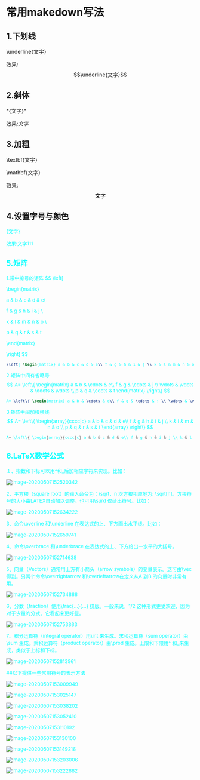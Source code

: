 # 常用makedown写法

## 1.下划线

\underline{文字}

效果:$$\underline{文字}$$

## 2.斜体

\*{文字}\*

效果:*文字*

## 3.加粗

\textbf{文字}

\mathbf{文字}

效果:$$\textbf{文字}$$

## 4.设置字号与颜色

<font size =2 color=#11FFFF>{文字}<font>

效果:<font size =2 color=#11FFFF>文字111</font>

## 5.矩阵

1.带中挎号的矩阵
$$
\left[ 

\begin{matrix} 

a & b & c & d & e\\

f & g & h & i & j \\

 k & l & m & n & o \\ 

p & q & r & s & t 

\end{matrix} 

\right]
$$

```LaTeX
\left[ \begin{matrix} a & b & c & d & e\\ f & g & h & i & j \\ k & l & m & n & o \\ p & q & r & s & t \end{matrix} \right]
```

2.矩阵中间有省略号
$$
A= \left\{ \begin{matrix} a & b & \cdots & e\\ f & g & \cdots & j \\ \vdots & \vdots & \ddots & \vdots \\ p & q & \cdots & t \end{matrix} \right\}
$$

```LaTeX
A= \left\{ \begin{matrix} a & b & \cdots & e\\ f & g & \cdots & j \\ \vdots & \vdots & \ddots & \vdots \\ p & q & \cdots & t \end{matrix} \right\}
```

3.矩阵中间加根横线
$$
A= \left\{ \begin{array}{cccc|c} a & b & c & d & e\\ f & g & h & i & j \\ k & l & m & n & o \\ p & q & r & s & t \end{array} \right\}
$$

```swift
A= \left\{ \begin{array}{cccc|c} a & b & c & d & e\\ f & g & h & i & j \\ k & l & m & n & o \\ p & q & r & s & t \end{array} \right\}
```

## 6.LaTeX数学公式

１、指数和下标可以用^和_后加相应字符来实现。比如：

![image-20200507152520342](image-20200507152520342.png)

2、平方根（square root）的输入命令为：\sqrt，n 次方根相应地为: \sqrt[n]。方根符号的大小由LATEX自动加以调整。也可用\surd 仅给出符号。比如：

![image-20200507152634222](image-20200507152634222.png)

3、命令\overline 和\underline 在表达式的上、下方画出水平线。比如：

![image-20200507152659741](image-20200507152659741.png)

4、命令\overbrace 和\underbrace 在表达式的上、下方给出一水平的大括号。

![image-20200507152714638](image-20200507152714638.png)

5、向量（Vectors）通常用上方有小箭头（arrow symbols）的变量表示。这可由\vec 得到。另两个命令\overrightarrow 和\overleftarrow在定义从A 到B 的向量时非常有用。

![image-20200507152734866](image-20200507152734866.png)

6、分数（fraction）使用\frac{...}{...} 排版。一般来说，1/2 这种形式更受欢迎，因为对于少量的分式，它看起来更好些。

![image-20200507152753863](image-20200507152753863.png)

7、积分运算符（integral operator）用\int 来生成。求和运算符（sum operator）由\sum 生成。乘积运算符（product operator）由\prod 生成。上限和下限用^ 和_来生成，类似于上标和下标。

![image-20200507152813961](image-20200507152813961.png)

##以下提供一些常用符号的表示方法

![image-20200507153009949](image-20200507153009949.png)

![image-20200507153025147](image-20200507153025147.png)

![image-20200507153038202](image-20200507153038202.png)

![image-20200507153052410](image-20200507153052410.png)

![image-20200507153110192](image-20200507153110192.png)

![image-20200507153130100](image-20200507153130100.png)

![image-20200507153149216](image-20200507153149216.png)

![image-20200507153203006](image-20200507153203006.png)

![image-20200507153222882](image-20200507153222882.png)